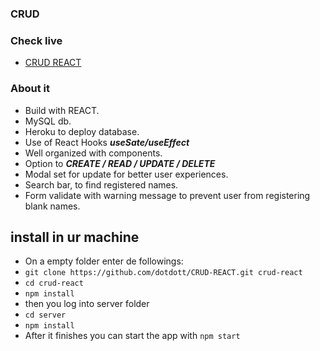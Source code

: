 ### CRUD
### Check live
- [CRUD REACT](https://dotdott.github.io/CRUD-REACT/)


### About it
- Build with REACT.
- MySQL db.
- Heroku to deploy database.
- Use of React Hooks ***useSate/useEffect***
- Well organized with components.
- Option to ***CREATE / READ / UPDATE / DELETE***
- Modal set for update for better user experiences.
- Search bar, to find registered names.
- Form validate with warning message to prevent user from registering blank names.


## install in ur machine
- On a empty folder enter de followings:
- ``git clone https://github.com/dotdott/CRUD-REACT.git crud-react``
- ``cd crud-react``
- ``npm install``
- then you log into server folder
- ``cd server``
- ``npm install``
- After it finishes you can start the app with ``npm start``

